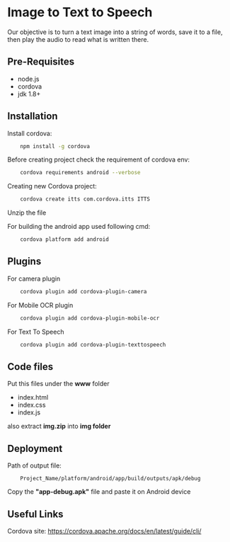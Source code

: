 
# Image to Text to Speech

Our objective is to turn a text image into a string of words, save it to a file, then play the audio to read what is written there.


## Pre-Requisites
+ node.js
+ cordova
+ jdk 1.8+
## Installation

Install cordova:
```bash
    npm install -g cordova
```
Before creating project check the requirement of cordova env:
```bash
    cordova requirements android --verbose
```
Creating new Cordova project:
```bash
    cordova create itts com.cordova.itts ITTS 
```
Unzip the file

For building the android app used following cmd:
```bash
    cordova platform add android
```
## Plugins 
For camera plugin
``` bash
    cordova plugin add cordova-plugin-camera
```
For Mobile OCR plugin
```bash
    cordova plugin add cordova-plugin-mobile-ocr
```
For Text To Speech
```bash
    cordova plugin add cordova-plugin-texttospeech
```


## Code files
Put this files under the **www** folder

+ index.html
+ index.css
+ index.js

also extract **img.zip** into **img folder**

## Deployment

Path of output file:
```path
    Project_Name/platform/android/app/build/outputs/apk/debug
```
Copy the **"app-debug.apk"** file and paste it on Android device

## Useful Links 
Cordova site: 
https://cordova.apache.org/docs/en/latest/guide/cli/
